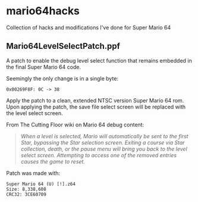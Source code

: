 # mario64hacks
Collection of hacks and modifications I've done for Super Mario 64

## Mario64LevelSelectPatch.ppf

A patch to enable the debug level select function that remains embedded in the final Super Mario 64 code.

Seemingly the only change is in a single byte:
``` 
0x00269F8F: 0C -> 38 
```

Apply the patch to a clean, extended NTSC version Super Mario 64 rom. Upon applying the patch, the save file select screen will be replaced with the level select screen.

From The Cutting Floor wiki on Mario 64 debug content:
> *When a level is selected, Mario will automatically be sent to the first Star, bypassing the Star selection screen. Exiting a course via Star collection, death, or the pause menu will bring you back to the level select screen. Attempting to access one of the removed entries causes the game to reset.*

Patch was made with:
```
Super Mario 64 (U) [!].z64
Size: 8,338,608
CRC32: 3CE60709
```
